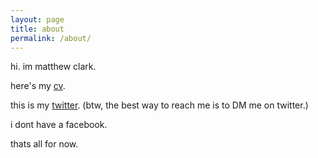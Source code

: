 ```yaml
---
layout: page
title: about
permalink: /about/
---
```


hi. im matthew clark. 

here's my [cv](/cv). 

this is my [twitter](https://www.twitter.com/mtthw777 "matthew's twitter"). (btw, the best way to reach me is to DM me on twitter.)

i dont have a facebook. 

thats all for now.
